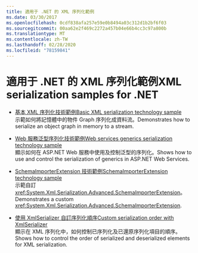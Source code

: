 ```yaml
---
title: 適用于 .NET 的 XML 序列化範例
ms.date: 03/30/2017
ms.openlocfilehash: 0cdf838afa257e59e0b8494a03c312d1b2bf6f03
ms.sourcegitcommit: 00aa62e2f469c2272a457b04e66b4cc3c97a800b
ms.translationtype: MT
ms.contentlocale: zh-TW
ms.lasthandoff: 02/28/2020
ms.locfileid: "78159841"
---
```

# <a name="xml-serialization-samples-for-net"></a><span data-ttu-id="ac479-102">適用于 .NET 的 XML 序列化範例</span><span class="sxs-lookup"><span data-stu-id="ac479-102">XML serialization samples for .NET</span></span>

* [<span data-ttu-id="ac479-103">基本 XML 序列化技術範例</span><span class="sxs-lookup"><span data-stu-id="ac479-103">Basic XML serialization technology sample</span></span>](../../../docs/standard/serialization/basic-serialization-technology-sample.md)  
 <span data-ttu-id="ac479-104">示範如何將記憶體中的物件 Graph 序列化成資料流。</span><span class="sxs-lookup"><span data-stu-id="ac479-104">Demonstrates how to serialize an object graph in memory to a stream.</span></span>  
  
* [<span data-ttu-id="ac479-105">Web 服務泛型序列化技術範例</span><span class="sxs-lookup"><span data-stu-id="ac479-105">Web services generics serialization technology sample</span></span>](../../../docs/standard/serialization/web-services-generics-serialization-technology-sample.md)  
 <span data-ttu-id="ac479-106">顯示如何在 ASP.NET Web 服務中使用及控制泛型的序列化。</span><span class="sxs-lookup"><span data-stu-id="ac479-106">Shows how to use and control the serialization of generics in ASP.NET Web Services.</span></span>

* [<span data-ttu-id="ac479-107">SchemaImporterExtension 技術範例</span><span class="sxs-lookup"><span data-stu-id="ac479-107">SchemaImporterExtension technology sample</span></span>](../../../docs/standard/serialization/schemaimporterextension-technology-sample.md)  
 <span data-ttu-id="ac479-108">示範自訂 <xref:System.Xml.Serialization.Advanced.SchemaImporterExtension>。</span><span class="sxs-lookup"><span data-stu-id="ac479-108">Demonstrates a custom <xref:System.Xml.Serialization.Advanced.SchemaImporterExtension>.</span></span>  
  
* [<span data-ttu-id="ac479-109">使用 XmlSerializer 自訂序列化順序</span><span class="sxs-lookup"><span data-stu-id="ac479-109">Custom serialization order with XmlSerializer</span></span>](../../../docs/standard/serialization/custom-serialization-order-with-xmlserializer.md)  
 <span data-ttu-id="ac479-110">顯示在 XML 序列化中，如何控制已序列化及已還原序列化項目的順序。</span><span class="sxs-lookup"><span data-stu-id="ac479-110">Shows how to control the order of serialized and deserialized elements for XML serialization.</span></span>  
